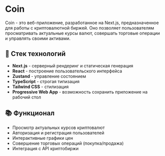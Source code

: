 # Coin

Coin - это веб-приложение, разработанное на Next.js, предназначенное для работы с криптовалютной биржей. Оно позволяет пользователям просматривать актуальные курсы валют, совершать торговые операции и управлять своими активами.

## 🚀 Стек технологий

- **Next.js** - серверный рендеринг и статическая генерация
- **React** - построение пользовательского интерфейса
- **Zustand** - управление состоянием
- **TypeScript** - строгая типизация
- **Tailwind CSS** - стилизация
- **Progressive Web App** - возможность сохранить приложение на рабочий стол

## 📚 Функционал

- Просмотр актуальных курсов криптовалют
- Авторизация и регистрация пользователей
- Интерактивные графики цен
- Совершение торговых операций (покупка/продажа)
- Интеграция с API криптобиржи
